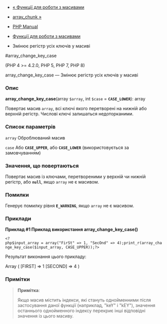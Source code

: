 - [« Функції для роботи з масивами](ref.array.md)
- [array_chunk »](function.array-chunk.md)

- [PHP Manual](index.md)
- [Функції для роботи з масивами](ref.array.md)
- Змінює регістр усіх ключів у масиві

#array_change_key_case

(PHP 4 \>= 4.2.0, PHP 5, PHP 7, PHP 8)

array_change_key_case — Змінює регістр усіх ключів у масиві

### Опис

**array_change_key_case**(array `$array`, int `$case` =
**`CASE_LOWER`**): array

Повертає масив `array`, всі ключі якого перетворені на нижній або
верхній регістр. Числові ключі залишаться недоторканими.

### Список параметрів

`array`
Оброблюваний масив

`case`
Або **`CASE_UPPER`**, або **`CASE_LOWER`** (використовується за замовчуванням)

### Значення, що повертаються

Повертає масив із ключами, перетвореними у верхній чи нижній
регістр, або **`null`**, якщо `array` не є масивом.

### Помилки

Генерує помилку рівня **`E_WARNING`**, якщо `array` не є
масивом.

### Приклади

**Приклад #1 Приклад використання **array_change_key_case()****

` <?php$input_array = array("FirSt" => 1, "SecOnd" => 4);print_r(array_change_key_case($input_array, CASE_UPPER));?> `

Результат виконання цього прикладу:

Array
(
[FIRST] => 1
[SECOND] => 4
)

### Примітки

> **Примітка**:
>
> Якщо масив містить індекси, які стануть однойменними після
> застосування даної функції (наприклад, "keY" і "kEY"), значення
> останнього однойменного індексу перекриє інші відповідні значення
> із цього масиву.
